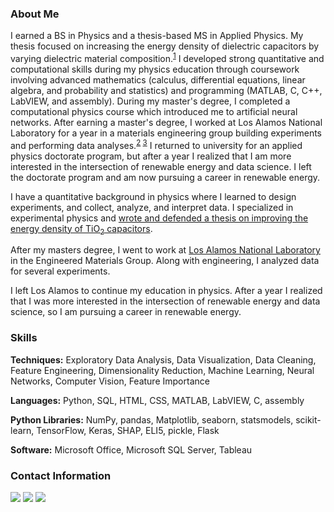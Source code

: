 ### About Me 

I earned a BS in Physics and a thesis-based MS in Applied Physics. My thesis focused on increasing the energy density of dielectric capacitors by varying dielectric material composition.<sup>[1](http://www.physics.nau.edu/~gibbs/Theses/Bryant/Thesis.pdf)</sup> I developed strong quantitative and computational skills during my physics education through coursework involving advanced mathematics (calculus, differential equations, linear algebra, and probability and statistics) and programming (MATLAB, C, C++, LabVIEW, and assembly). During my master's degree, I completed a computational physics course which introduced me to artificial neural networks. After earning a master's degree, I worked at Los Alamos National Laboratory for a year in a materials engineering group building experiments and performing data analyses.<sup>[2](https://drive.google.com/file/d/1OySLhO9CpHP-Pr9P3CRExrq3nnbOEYh8/view) [3](https://drive.google.com/file/d/1_ZKBHjLulXg3wCstsnPSik5e21PyvKIK/view)</sup> I returned to university for an applied physics doctorate program, but after a year I realized that I am more interested in the intersection of renewable energy and data science. I left the doctorate program and am now pursuing a career in renewable energy.

I have a quantitative background in physics where I learned to design experiments, and collect, analyze, and interpret data. I specialized in experimental physics and [wrote and defended a thesis on improving the energy density of TiO<sub>2</sub> capacitors](http://www.physics.nau.edu/~gibbs/Theses/Bryant/Thesis.pdf).

After my masters degree, I went to work at [Los Alamos National Laboratory](https://www.lanl.gov/) in the Engineered Materials Group. Along with engineering, I analyzed data for several experiments. 

I left Los Alamos to continue my education in physics. After a year I realized that I was more interested in the intersection of renewable energy and data science, so I am pursuing a career in renewable energy.

### Skills

**Techniques:** Exploratory Data Analysis, Data Visualization, Data Cleaning, Feature Engineering, Dimensionality Reduction, Machine Learning, Neural Networks, Computer Vision, Feature Importance

**Languages:**  Python, SQL, HTML, CSS, MATLAB, LabVIEW, C, assembly

**Python Libraries:** NumPy, pandas, Matplotlib, seaborn, statsmodels, scikit-learn, TensorFlow, Keras, SHAP, ELI5, pickle, Flask

**Software:** Microsoft Office, Microsoft SQL Server, Tableau

### Contact Information

[<img target="_blank" src="https://img.icons8.com/dusk/64/000000/domain.png"/>](https://michaelbryantds.github.io//) [<img target="_blank" src="https://img.icons8.com/color/64/000000/linkedin.png"/>](https://www.linkedin.com/in/MichaelBryantDS/) [<img target="_blank" src="https://img.icons8.com/emoji/64/000000/envelope-.png"/>](mailto:MichaelBryantDS@gmail.com)

<!--
**MichaelBryantDS/MichaelBryantDS** is a ✨ _special_ ✨ repository because its `README.md` (this file) appears on your GitHub profile.

Here are some ideas to get you started:

- 🔭 I’m currently working on ...
- 🌱 I’m currently learning ...
- 👯 I’m looking to collaborate on ...
- 🤔 I’m looking for help with ...
- 💬 Ask me about ...
- 📫 How to reach me: ...
- 😄 Pronouns: ...
- ⚡ Fun fact: ...
-->
